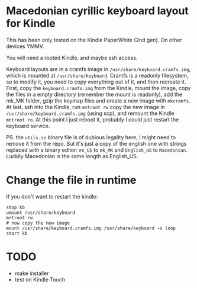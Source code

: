 Macedonian cyrillic keyboard layout for Kindle
==============================================

This has been only tested on the Kindle PaperWhite (2nd gen). On other devices YMMV.

You will need a rooted Kindle, and maybe ssh access.

Keyboard layouts are in a cramfs image in `/usr/share/keyboard.cramfs.img`, which is mounted at `/usr/share/keyboard`.
Cramfs is a readonly filesystem, so to modify it, you need to copy everything out of it, and then recreate it.
First, copy the `keyboard.cramfs.img` from the Kindle, mount the image, copy the files in a empty directory (remember
the mount is readonly), add the mk_MK folder, gzip the keymap files and create a new image with `mkcramfs`. At last, ssh into the Kindle, run
`mntroot rw` copy the new image in `/usr/share/keyboard.cramfs.img` (using scp), and remount the Kindle `mntroot ro`. At
this point I just reboot it, probably I could just restart the keyboard service.

PS. the `utils.so` binary file is of dubious legality here, I might need to remove it from the repo.
But it's just a copy of the english one with strings replaced with a binary editor: `en_US` to `mk_MK` and `English_US` to `Macedonian`.
Luckily Macedonian is the same length as English_US.


Change the file in runtime
==========================

If you don't want to restart the kindle:

    stop kb
    umount /usr/share/keyboard
    mntroot rw
    # now copy the new image
    mount /usr/share/keyboard.cramfs.img /usr/share/keyboard -o loop
    start kb


TODO
====

* make installer
* test on Kindle Touch
